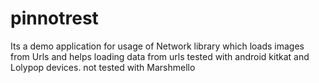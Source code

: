 # pinnotrest
Its a demo application for usage of Network library which loads images from Urls and helps loading data from urls
tested with android kitkat and Lolypop devices.
not tested with Marshmello
